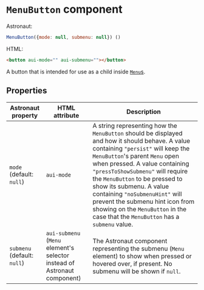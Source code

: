 # `MenuButton` component
Astronaut:
```javascript
MenuButton({mode: null, submenu: null}) ()
```

HTML:
```html
<button aui-mode="" aui-submenu=""></button>
```

A button that is intended for use as a child inside [`Menu`s](reference/components/menu.md).

## Properties
| Astronaut property | HTML attribute | Description |
|---|---|---|
| `mode` (default: `null`) | `aui-mode` | A string representing how the `MenuButton` should be displayed and how it should behave. A value containing `"persist"` will keep the `MenuButton`'s parent `Menu` open when pressed. A value containing `"pressToShowSubmenu"` will require the `MenuButton` to be pressed to show its submenu. A value containing `"noSubmenuHint"` will prevent the submenu hint icon from showing on the `MenuButton` in the case that the `MenuButton` has a `submenu` value. |
| `submenu` (default: `null`) | `aui-submenu` (`Menu` element's selector instead of Astronaut component) | The Astronaut component representing the submenu (`Menu` element) to show when pressed or hovered over, if present. No submenu will be shown if `null`. |